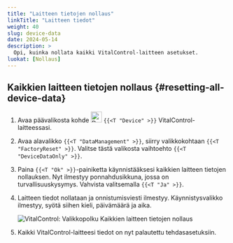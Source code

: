 ```yaml
---
title: "Laitteen tietojen nollaus"
linkTitle: "Laitteen tiedot"
weight: 40
slug: device-data
date: 2024-05-14
description: >
  Opi, kuinka nollata kaikki VitalControl-laitteen asetukset.
luokat: [Nollaus]
---
```

## Kaikkien laitteen tietojen nollaus {#resetting-all-device-data}

1. Avaa päävalikosta kohde <img src="/icons/device.svg" width="25" align="bottom" alt="Device" /> `{{<T "Device" >}}` VitalControl-laitteessasi.

1. Avaa alavalikko `{{<T "DataManagement" >}}`, siirry valikkokohtaan `{{<T "FactoryReset" >}}`. Valitse tästä valikosta vaihtoehto `{{<T "DeviceDataOnly" >}}`.

1. Paina `{{<T "Ok" >}}`-painiketta käynnistääksesi kaikkien laitteen tietojen nollauksen. Nyt ilmestyy ponnahdusikkuna, jossa on turvallisuuskysymys. Vahvista valitsemalla `{{<T "Ja" >}}`.

1. Laitteen tiedot nollataan ja onnistumisviesti ilmestyy. Käynnistysvalikko ilmestyy, syötä siihen kieli, päivämäärä ja aika.

   ![VitalControl: Valikkopolku Kaikkien laitteen tietojen nollaus](../images/resetdevicedata.png "Laitteen tietojen nollaus")

1. Kaikki VitalControl-laitteesi tiedot on nyt palautettu tehdasasetuksiin.
